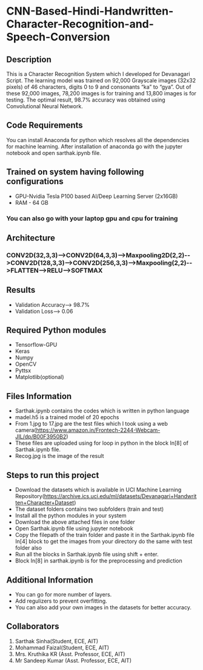 # CNN-Based-Hindi-Handwritten-Character-Recognition-and-Speech-Conversion

## Description
This is a Character Recognition System which I developed for Devanagari Script. The learning model was trained on 92,000 Grayscale images (32x32 pixels) of 46 characters, digits 0 to 9 and consonants “ka” to “gya”. Out of these 92,000 images, 78,200 images is for training and 13,800 images is for testing. The optimal result, 98.7% accuracy was obtained using Convolutional Neural Network.

## Code Requirements
You can install Anaconda for python which resolves all the dependencies for machine learning.
After installation of anaconda go with the jupyter notebook and open sarthak.ipynb file.

## Trained on system having following configurations
* GPU-Nvidia Tesla P100 based AI/Deep Learning Server (2x16GB) 
* RAM - 64 GB
### You can also go with your laptop gpu and cpu for training

## Architecture
### CONV2D(32,3,3)-->CONV2D(64,3,3)-->Maxpooling2D(2,2)-->CONV2D(128,3,3)-->CONV2D(256,3,3)-->Maxpooling(2,2)-->FLATTEN-->RELU-->SOFTMAX

## Results
* Validation Accuracy--> 98.7%
* Validation Loss--> 0.06

## Required Python modules
* Tensorflow-GPU
* Keras
* Numpy
* OpenCV
* Pyttsx
* Matplotlib(optional)

## Files Information
* Sarthak.ipynb contains the codes which is written in python language
* madel.h5 is a trained model of 20 epochs
* From 1.jpg to 17.jpg are the test files which I took using a web camera(https://www.amazon.in/Frontech-2244-Webcam-JIL/dp/B00F3950B2)
* These files are uploaded using for loop in python in the block In[8] of Sarthak.ipynb file.
* Recog.jpg is the image of the result

## Steps to run this project
* Download the datasets which is available in UCI Machine Learning   Repository(https://archive.ics.uci.edu/ml/datasets/Devanagari+Handwritten+Character+Dataset) 
* The dataset folders contains two subfolders (train and test)
* Install all the python modules in your system 
* Download the above attached files in one folder
* Open Sarthak.ipynb file using jupyter notebook 
* Copy the filepath of the train folder and paste it in the Sarthak.ipynb file In[4] block to get the images from your directory do the     same with test folder also
*  Run all the blocks in Sarthak.ipynb file using shift + enter.
* Block In[8] in sarthak.ipynb is for the preprocessing and prediction 

## Additional Information
* You can go for more number of layers. 
* Add regulizers to prevent overfitting.
* You can also add your own images in the datasets for better accuracy.

## Collaborators
1. Sarthak Sinha(Student, ECE, AIT)
2. Mohammad Faizal(Student, ECE, AIT)
3. Mrs. Kruthika KR (Asst. Professor, ECE, AIT)
4. Mr Sandeep Kumar (Asst. Professor, ECE, AIT)
